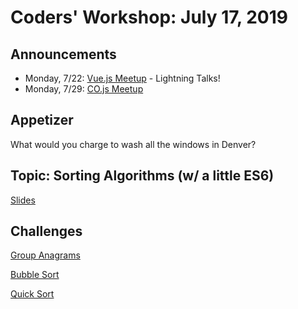 # Coders' Workshop: July 17, 2019

## Announcements

* Monday, 7/22: [Vue.js Meetup](https://www.meetup.com/Denver-Vue-js-Meetup/events/ltwpwmyzkbdc/) - Lightning Talks!  
* Monday, 7/29: [CO.js Meetup](https://www.meetup.com/Bootcampers-Collective/events/ztvncryzkbmc/)

## Appetizer

What would you charge to wash all the windows in Denver?

## Topic: Sorting Algorithms (w/ a little ES6)

[Slides](https://slides.com/bbyunis/coder-s-workshop-2-5-7-9-12-14)

## Challenges

[Group Anagrams](../../../Coding-Challenges/groupAnagrams)

[Bubble Sort](../../../Coding-Challenges/bubbleSort)

[Quick Sort](../../../Coding-Challenges/quickSort)
